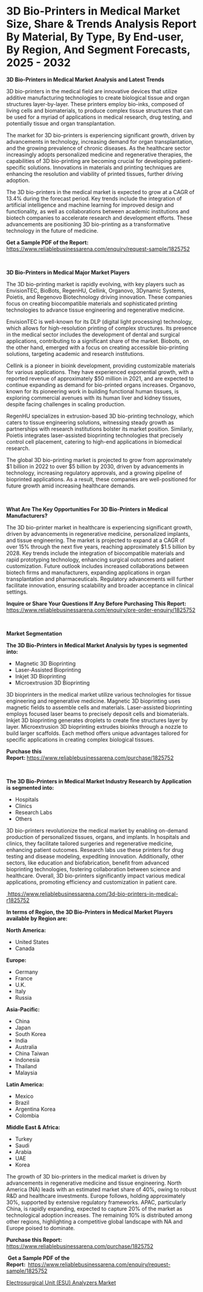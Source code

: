 <p><h1>3D Bio-Printers in Medical Market Size, Share & Trends Analysis Report By Material, By Type, By End-user, By Region, And Segment Forecasts, 2025 - 2032</h1></p><p><strong>3D Bio-Printers in Medical Market Analysis and Latest Trends</strong></p>
<p><p>3D bio-printers in the medical field are innovative devices that utilize additive manufacturing technologies to create biological tissue and organ structures layer-by-layer. These printers employ bio-inks, composed of living cells and biomaterials, to produce complex tissue structures that can be used for a myriad of applications in medical research, drug testing, and potentially tissue and organ transplantation. </p><p>The market for 3D bio-printers is experiencing significant growth, driven by advancements in technology, increasing demand for organ transplantation, and the growing prevalence of chronic diseases. As the healthcare sector increasingly adopts personalized medicine and regenerative therapies, the capabilities of 3D bio-printing are becoming crucial for developing patient-specific solutions. Innovations in materials and printing techniques are enhancing the resolution and viability of printed tissues, further driving adoption.</p><p>The 3D bio-printers in the medical market is expected to grow at a CAGR of 13.4% during the forecast period. Key trends include the integration of artificial intelligence and machine learning for improved design and functionality, as well as collaborations between academic institutions and biotech companies to accelerate research and development efforts. These advancements are positioning 3D bio-printing as a transformative technology in the future of medicine.</p></p>
<p><strong>Get a Sample PDF of the Report:&nbsp;</strong> <a href="https://www.reliablebusinessarena.com/enquiry/request-sample/1825752?utm_campaign=2187&utm_medium=2&utm_source=Github&utm_content=ia&utm_term=05032025&utm_id=3d-bio-printers-in-medical">https://www.reliablebusinessarena.com/enquiry/request-sample/1825752</a></p>
<p>&nbsp;</p>
<p><strong>3D Bio-Printers in Medical Major Market Players</strong></p>
<p><p>The 3D bio-printing market is rapidly evolving, with key players such as EnvisionTEC, BioBots, RegenHU, Cellink, Organovo, 3Dynamic Systems, Poietis, and Regenovo Biotechnology driving innovation. These companies focus on creating biocompatible materials and sophisticated printing technologies to advance tissue engineering and regenerative medicine.</p><p>EnvisionTEC is well-known for its DLP (digital light processing) technology, which allows for high-resolution printing of complex structures. Its presence in the medical sector includes the development of dental and surgical applications, contributing to a significant share of the market. Biobots, on the other hand, emerged with a focus on creating accessible bio-printing solutions, targeting academic and research institutions.</p><p>Cellink is a pioneer in bioink development, providing customizable materials for various applications. They have experienced exponential growth, with a reported revenue of approximately $50 million in 2021, and are expected to continue expanding as demand for bio-printed organs increases. Organovo, known for its pioneering work in building functional human tissues, is exploring commercial avenues with its human liver and kidney tissues, despite facing challenges in scaling production.</p><p>RegenHU specializes in extrusion-based 3D bio-printing technology, which caters to tissue engineering solutions, witnessing steady growth as partnerships with research institutions bolster its market position. Similarly, Poietis integrates laser-assisted bioprinting technologies that precisely control cell placement, catering to high-end applications in biomedical research.</p><p>The global 3D bio-printing market is projected to grow from approximately $1 billion in 2022 to over $5 billion by 2030, driven by advancements in technology, increasing regulatory approvals, and a growing pipeline of bioprinted applications. As a result, these companies are well-positioned for future growth amid increasing healthcare demands.</p></p>
<p>&nbsp;</p>
<p><strong>What Are The Key Opportunities For 3D Bio-Printers in Medical Manufacturers?</strong></p>
<p><p>The 3D bio-printer market in healthcare is experiencing significant growth, driven by advancements in regenerative medicine, personalized implants, and tissue engineering. The market is projected to expand at a CAGR of over 15% through the next five years, reaching approximately $1.5 billion by 2028. Key trends include the integration of biocompatible materials and rapid prototyping technology, enhancing surgical outcomes and patient customization. Future outlook includes increased collaborations between biotech firms and manufacturers, expanding applications in organ transplantation and pharmaceuticals. Regulatory advancements will further facilitate innovation, ensuring scalability and broader acceptance in clinical settings.</p></p>
<p><strong>Inquire or Share Your Questions If Any Before Purchasing This Report:</strong> <a href="https://www.reliablebusinessarena.com/enquiry/pre-order-enquiry/1825752?utm_campaign=2187&utm_medium=2&utm_source=Github&utm_content=ia&utm_term=05032025&utm_id=3d-bio-printers-in-medical">https://www.reliablebusinessarena.com/enquiry/pre-order-enquiry/1825752</a></p>
<p>&nbsp;</p>
<p><strong>Market Segmentation</strong></p>
<p><strong>The 3D Bio-Printers in Medical Market Analysis by types is segmented into:</strong></p>
<p><ul><li>Magnetic 3D Bioprinting</li><li>Laser-Assisted Bioprinting</li><li>Inkjet 3D Bioprinting</li><li>Microextrusion 3D Bioprinting</li></ul></p>
<p><p>3D bioprinters in the medical market utilize various technologies for tissue engineering and regenerative medicine. Magnetic 3D bioprinting uses magnetic fields to assemble cells and materials. Laser-assisted bioprinting employs focused laser beams to precisely deposit cells and biomaterials. Inkjet 3D bioprinting generates droplets to create fine structures layer by layer. Microextrusion 3D bioprinting extrudes bioinks through a nozzle to build larger scaffolds. Each method offers unique advantages tailored for specific applications in creating complex biological tissues.</p></p>
<p><strong>Purchase this Report:&nbsp;</strong><a href="https://www.reliablebusinessarena.com/purchase/1825752?utm_campaign=2187&utm_medium=2&utm_source=Github&utm_content=ia&utm_term=05032025&utm_id=3d-bio-printers-in-medical">https://www.reliablebusinessarena.com/purchase/1825752</a></p>
<p>&nbsp;</p>
<p><strong>The 3D Bio-Printers in Medical Market Industry Research by Application is segmented into:</strong></p>
<p><ul><li>Hospitals</li><li>Clinics</li><li>Research Labs</li><li>Others</li></ul></p>
<p><p>3D bio-printers revolutionize the medical market by enabling on-demand production of personalized tissues, organs, and implants. In hospitals and clinics, they facilitate tailored surgeries and regenerative medicine, enhancing patient outcomes. Research labs use these printers for drug testing and disease modeling, expediting innovation. Additionally, other sectors, like education and biofabrication, benefit from advanced bioprinting technologies, fostering collaboration between science and healthcare. Overall, 3D bio-printers significantly impact various medical applications, promoting efficiency and customization in patient care.</p></p>
<p><a href="https://www.reliablebusinessarena.com/3d-bio-printers-in-medical-r1825752?utm_campaign=2187&utm_medium=2&utm_source=Github&utm_content=ia&utm_term=05032025&utm_id=3d-bio-printers-in-medical">&nbsp;https://www.reliablebusinessarena.com/3d-bio-printers-in-medical-r1825752</a></p>
<p><strong>In terms of Region, the 3D Bio-Printers in Medical Market Players available by Region are:</strong></p>
<p>
    <p> <strong> North America: </strong>
        <ul>
            <li>United States</li>
            <li>Canada</li>
        </ul>
        </p> 
    <p> <strong> Europe: </strong>
        <ul>
            <li>Germany</li>
            <li>France</li>
            <li>U.K.</li>
            <li>Italy</li>
            <li>Russia</li>
        </ul>
        </p> 
    <p> <strong> Asia-Pacific: </strong>
        <ul>
            <li>China</li>
            <li>Japan</li>
            <li>South Korea</li>
            <li>India</li>
            <li>Australia</li>
            <li>China Taiwan</li>
            <li>Indonesia</li>
            <li>Thailand</li>
            <li>Malaysia</li>
        </ul>
        </p> 
    <p> <strong> Latin America: </strong>
        <ul>
            <li>Mexico</li>
            <li>Brazil</li>
            <li>Argentina Korea</li>
            <li>Colombia</li>
        </ul>
        </p> 
    <p> <strong> Middle East & Africa: </strong>
        <ul>
            <li>Turkey</li>
            <li>Saudi</li>
            <li>Arabia</li>
            <li>UAE</li>
            <li>Korea</li>
        </ul>
    </p>
    </p>
<p><p>The growth of 3D bio-printers in the medical market is driven by advancements in regenerative medicine and tissue engineering. North America (NA) leads with an estimated market share of 40%, owing to robust R&D and healthcare investments. Europe follows, holding approximately 30%, supported by extensive regulatory frameworks. APAC, particularly China, is rapidly expanding, expected to capture 20% of the market as technological adoption increases. The remaining 10% is distributed among other regions, highlighting a competitive global landscape with NA and Europe poised to dominate.</p></p>
<p><strong>Purchase this Report: </strong><a href="https://www.reliablebusinessarena.com/purchase/1825752?utm_campaign=2187&utm_medium=2&utm_source=Github&utm_content=ia&utm_term=05032025&utm_id=3d-bio-printers-in-medical">https://www.reliablebusinessarena.com/purchase/1825752</a></p>
<p>&nbsp;<strong>Get a Sample PDF of the Report:&nbsp;&nbsp;</strong><a href="https://www.reliablebusinessarena.com/enquiry/request-sample/1825752?utm_campaign=2187&utm_medium=2&utm_source=Github&utm_content=ia&utm_term=05032025&utm_id=3d-bio-printers-in-medical">https://www.reliablebusinessarena.com/enquiry/request-sample/1825752</a></p>
<p><strong></strong></p>
<p><p><a href="https://github.com/gulaimolin/Market-Research-Report-List-7/blob/main/electrosurgical-unit-esu-analyzers-market.md?utm_campaign=2187&utm_medium=2&utm_source=Github&utm_content=ia&utm_term=05032025&utm_id=3d-bio-printers-in-medical">Electrosurgical Unit (ESU) Analyzers Market</a></p></p>